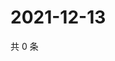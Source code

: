 # 2021-12-13

共 0 条

<!-- BEGIN WEIBO -->
<!-- 最后更新时间 Mon Dec 13 2021 22:11:21 GMT+0800 (China Standard Time) -->

<!-- END WEIBO -->
